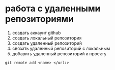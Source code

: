 # работа с удаленными репозиториями
1. создать аккаунт github
2. создать локальный репозитория
3. создать удаленный репозиторий
4. связать удаленный репозиторий с локальным
5. добавить удаленный репозиторий к проекту 
```
git remote add <name> </url:>
